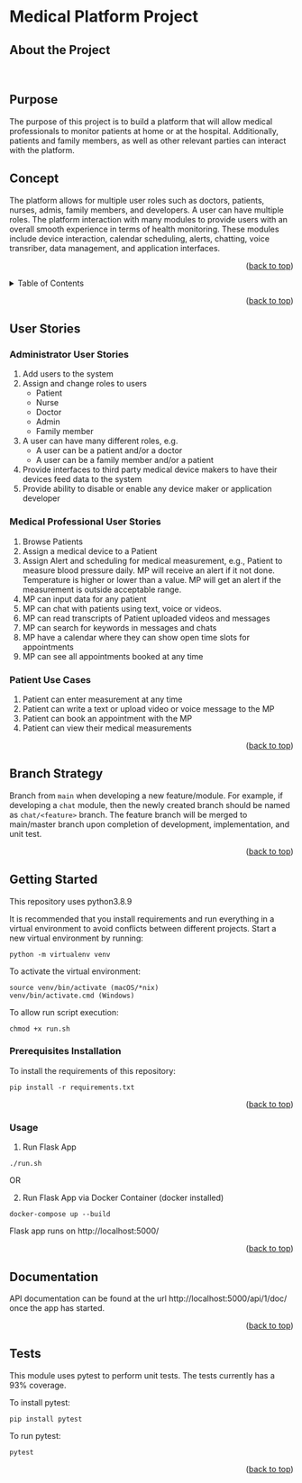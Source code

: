 # Medical Platform Project
<!-- PROJECT LOGO -->
## About the Project
<div id="top"></div>
<br />
<div>
<h2>Purpose</h2>
<p>
The purpose of this project is to build a platform that will allow medical professionals to monitor patients at home or at the hospital. Additionally, patients and family members, as well as other relevant parties can interact with the platform. 
<br />
</p>
<h2>Concept</h2>
<p >
The platform allows for multiple user roles such as doctors, patients, nurses, admis, family members, and developers. A user can have multiple roles. The platform interaction with many modules to provide users with an overall smooth experience in terms of health monitoring. These modules include device interaction, calendar scheduling, alerts, chatting, voice transriber, data management, and application interfaces. 
<br />
</p>
</div>
<p align="right">(<a href="#top">back to top</a>)</p>


<!-- TABLE OF CONTENTS -->
<details>
  <summary>Table of Contents</summary>
  <ol>
    <li>
      <a href="#about-the-project">About The Project</a>
    </li>
    <li>
      <a href="#user-stories">User Stories</a>
    </li>
    <li>
      <a href="#getting-started">Getting Started</a>
      <ul>
        <li><a href="#prerequisites-installation">Prerequisites Installation</a></li>
        <li><a href="#usage">Usage</a></li>
      </ul>
    </li>
    <li>
      <a href="#documentation">Documentation</a>
    </li>
    <li>
      <a href="#tests">Tests</a>
    </li>
  </ol>
</details>
<p align="right">(<a href="#top">back to top</a>)</p>


## User Stories
### Administrator User Stories
1. Add users to the system
2. Assign and change roles to users
    - Patient
    - Nurse
    - Doctor
    - Admin
    - Family member
3. A user can have many different roles, e.g.
    - A user can be a patient and/or a doctor
    - A user can be a family member and/or a patient
4. Provide interfaces to third party medical device makers to have their devices feed data to the system
5. Provide ability to disable or enable any device maker or application developer

### Medical Professional User Stories
1. Browse Patients
2. Assign a medical device to a Patient
3. Assign Alert and scheduling for medical measurement, e.g., Patient to measure blood pressure daily. MP will receive an alert if it not done. Temperature is higher or lower than a value. MP will get an alert if the measurement is outside acceptable range.
4. MP can input data for any patient
5. MP can chat with patients using text, voice or videos.
6. MP can read transcripts of Patient uploaded videos and messages
7. MP can search for keywords in messages and chats
8. MP have a calendar where they can show open time slots for appointments
9. MP can see all appointments booked at any time


### Patient Use Cases
1. Patient can enter measurement at any time
2. Patient can write a text or upload video or voice message to the MP
3. Patient can book an appointment with the MP
4. Patient can view their medical measurements

<p align="right">(<a href="#top">back to top</a>)</p>


<!-- Branch Strategy -->
## Branch Strategy
Branch from `main` when developing a new feature/module. For example, if developing a `chat` module, then the newly created branch should be named as `chat/<feature>` branch. The feature branch will be merged to main/master branch upon completion of development, implementation, and unit test.

<p align="right">(<a href="#top">back to top</a>)</p>



<!-- GETTING STARTED -->
## Getting Started

This repository uses python3.8.9

It is recommended that you install requirements and run everything in a virtual environment to avoid conflicts between different projects. Start a new virtual environment by running:

```
python -m virtualenv venv
```

To activate the virtual environment:

```
source venv/bin/activate (macOS/*nix)
venv/bin/activate.cmd (Windows)
```

To allow run script execution:
```
chmod +x run.sh
```
### Prerequisites Installation
To install the requirements of this repository:

```
pip install -r requirements.txt
```

<p align="right">(<a href="#top">back to top</a>)</p>



<!-- USAGE EXAMPLES -->
### Usage  
1. Run Flask App
```
./run.sh
```
OR

2. Run Flask App via Docker Container (docker installed)
  ```
  docker-compose up --build
  ```
Flask app runs on http://localhost:5000/
<p align="right">(<a href="#top">back to top</a>)</p>

<!-- DOCUMENTATION  -->
## Documentation  

API documentation can be found at the url http://localhost:5000/api/1/doc/ once the app has started.
<p align="right">(<a href="#top">back to top</a>)</p>

## Tests  
This module uses pytest to perform unit tests. The tests currently has a 93% coverage. 

To install pytest:

```
pip install pytest
```

To run pytest:
```
pytest
```
<p align="right">(<a href="#top">back to top</a>)</p>